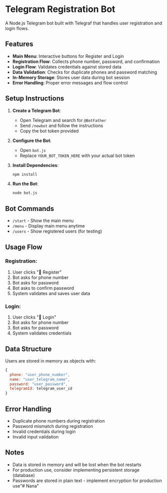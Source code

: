 # Telegram Registration Bot

A Node.js Telegram bot built with Telegraf that handles user registration and login flows.

## Features

- **Main Menu**: Interactive buttons for Register and Login
- **Registration Flow**: Collects phone number, password, and confirmation
- **Login Flow**: Validates credentials against stored data
- **Data Validation**: Checks for duplicate phones and password matching
- **In-Memory Storage**: Stores user data during bot session
- **Error Handling**: Proper error messages and flow control

## Setup Instructions

1. **Create a Telegram Bot**:
   - Open Telegram and search for `@BotFather`
   - Send `/newbot` and follow the instructions
   - Copy the bot token provided

2. **Configure the Bot**:
   - Open `bot.js`
   - Replace `YOUR_BOT_TOKEN_HERE` with your actual bot token

3. **Install Dependencies**:
   ```bash
   npm install
   ```

4. **Run the Bot**:
   ```bash
   node bot.js
   ```

## Bot Commands

- `/start` - Show the main menu
- `/menu` - Display main menu anytime
- `/users` - Show registered users (for testing)

## Usage Flow

### Registration:
1. User clicks "📝 Register"
2. Bot asks for phone number
3. Bot asks for password
4. Bot asks to confirm password
5. System validates and saves user data

### Login:
1. User clicks "🔑 Login"
2. Bot asks for phone number
3. Bot asks for password
4. System validates credentials

## Data Structure

Users are stored in memory as objects with:
```javascript
{
  phone: "user_phone_number",
  name: "user_telegram_name", 
  password: "user_password",
  telegramId: telegram_user_id
}
```

## Error Handling

- Duplicate phone numbers during registration
- Password mismatch during registration
- Invalid credentials during login
- Invalid input validation

## Notes

- Data is stored in memory and will be lost when the bot restarts
- For production use, consider implementing persistent storage (database)
- Passwords are stored in plain text - implement encryption for production use"# Nana" 
